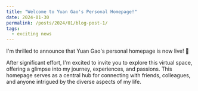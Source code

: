 ```yaml
---
title: "Welcome to Yuan Gao's Personal Homepage!"
date: 2024-01-30
permalink: /posts/2024/01/blog-post-1/
tags:
  - exciting news
---
```


I'm thrilled to announce that Yuan Gao's personal homepage is now live! 🎉

After significant effort, I'm excited to invite you to explore this virtual space, offering a glimpse into my journey, experiences, and passions. This homepage serves as a central hub for connecting with friends, colleagues, and anyone intrigued by the diverse aspects of my life.
